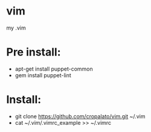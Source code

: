 vim
===

my .vim

# Pre install:
* apt-get install puppet-common
* gem install puppet-lint


# Install:
* git clone https://github.com/cropalato/vim.git ~/.vim
* cat ~/.vim/.vimrc_example >> ~/.vimrc

